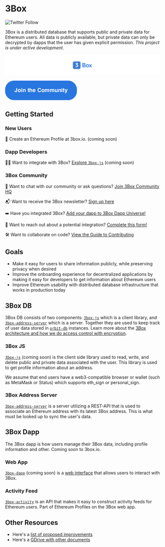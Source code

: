 # 3Box
![Twitter Follow](https://img.shields.io/twitter/follow/3boxdb.svg?style=social&label=Follow)

3Box is a distributed database that supports public and private data for Ethereum users. All data is publicly available, but private data can only be decrypted by dapps that the user has given explicit permission. *This project is under active development.*

![3Box Logo](./3box_widelogo.png)



[![button](./3box_button_community.png)](https://mailchi.mp/c671ca2b8093/3box)



## Getting Started
### New Users
👤 Create an Ethereum Profile at 3box.io. (coming soon)

### Dapp Developers
👩‍💻 Want to integrate with 3Box? [Explore `3box-js`](https://www.github.com/uport-project/3box-js) (coming soon)

### 3Box Community  

💬 Want to chat with our community or ask questions? [Join 3Box Community HQ](https://mailchi.mp/c671ca2b8093/3box)

📬 Want to receive the 3Box newsletter? [Sign up here](https://mailchi.mp/c671ca2b8093/3box)

➡️ Have you integrated 3Box? [Add your dapp to 3Box Dapp Universe!](./COMMUNITY-PROJECTS.md)

📝 Want to reach out about a potential integration? [Complete this form!](https://airtable.com/shrDYkQCnzlVUvHGe)

🛠 Want to collaborate on code? [View the Guide to Contributing](./CONTRIBUTING.md)

## Goals
* Make it easy for users to share information publicly, while preserving privacy when desired
* Improve the onboarding experience for decentralized applications by making it easy for developers to get information about Ethereum users
* Improve Ethereum usability with distributed database infrastructure that works in production today

## 3Box DB
3Box DB consists of two components: [`3box-js`](https://www.github.com/uport-project/3box-js) which is a client library, and [`3box-address-server`](https://www.github.com/uport-project/3box-address-server) which is a server. Together they are used to keep track of user data stored in [`orbit-db`](https://github.com/orbitdb/orbit-db) instances. Learn more about the [3Box architecture and how we do access control with encryption](./ARCHITECTURE.md).

### 3Box JS
[`3box-js`](https://www.github.com/uport-project/3box-js) (coming soon) is the client side library used to read, write, and delete public and private data associated with the user. This library is used to get profile information about an address.

We assume that end users have a web3-compatible browser or wallet (such as MetaMask or Status) which supports eth_sign or personal_sign.

### 3Box Address Server
[`3box-address-server`](https://www.github.com/uport-project/3box-address-server) is a server utilizing a REST-API that is used to associate an Ethereum address with its latest 3Box address. This is what must be looked up to sync the user's data.    

## 3Box Dapp
The 3Box dapp is how users manage their 3Box data, including profile information and other. Coming soon to 3box.io.

### Web App
[`3box-dapp`](https://www.github.com/uport-project/3box-dapp) (coming soon) is a [web interface](./3box_dapp_prototype_ui_example.png) that allows users to interact with 3Box.
    

### Activity Feed
[`3box-activity`](https://www.github.com/uport-project/3box-activity) is an API that makes it easy to construct activity feeds for Ethereum users. Part of Ethereum Profiles on the 3Box web app.

## Other Resources
* Here's a [list of proposed improvements](./IMPROVEMENTS.md)
* Here's a [GDrive with other documents](https://drive.google.com/drive/folders/16lZWMVFLKLk2nAZJQ7xQyzHKZzK734Ov?usp=sharing)

